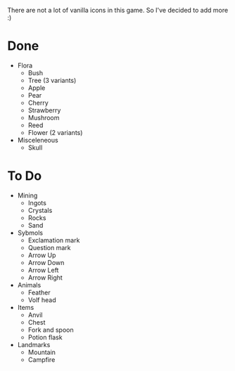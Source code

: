 There are not a lot of vanilla icons in this game. So I've decided to add more :)

# Done

 * Flora
     * Bush
     * Tree (3 variants)
     * Apple
     * Pear
     * Cherry
     * Strawberry
     * Mushroom
     * Reed
     * Flower (2 variants)
 * Misceleneous
     * Skull 

# To Do
 
 * Mining
     * Ingots
     * Crystals
     * Rocks
     * Sand
 * Sybmols
     * Exclamation mark
     * Question mark
     * Arrow Up
     * Arrow Down
     * Arrow Left
     * Arrow Right
 * Animals
     * Feather
     * Volf head
 * Items
     * Anvil
     * Chest
     * Fork and spoon
     * Potion flask
 * Landmarks
     * Mountain
     * Campfire
